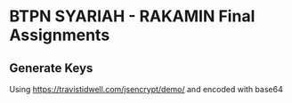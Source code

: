 # BTPN SYARIAH - RAKAMIN Final Assignments

## Generate Keys
Using https://travistidwell.com/jsencrypt/demo/ and encoded with base64